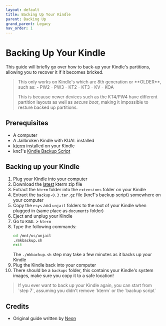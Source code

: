 ```yaml
---
layout: default
title: Backing Up Your Kindle
parent: Backing Up
grand_parent: Legacy
nav_order: 1
---
```


# Backing Up Your Kindle
This guide will briefly go over how to back-up your Kindle's partitions, allowing you to recover it if it becomes bricked.

<blockquote class="warning">
This only works on Kindle's which are 8th generation or **OLDER**, such as:
- PW2
- PW3
- KT2
- KT3
- KV
- KOA

This is because newer devices such as the KT4/PW4 have different partition layouts as well as *secure boot*,  making it impossible to resture backed up partitions.
</blockquote>

## Prerequisites
- A computer
- A Jailbroken Kindle with KUAL installed
- [kterm](https://github.com/bfabiszewski/kterm) installed on your Kindle
- knc1's [Kindle Backup Script](https://www.mobileread.com/forums/showthread.php?t=289690)

## Backing up your Kindle
1. Plug your Kindle into your computer
2. Download the [latest](https://github.com/bfabiszewski/kterm/releases/latest) kterm zip file
3. Extract the `kterm` folder into the `extensions` folder on your Kindle
4. Extract the `backup-0.3.tar.gz` file (knc1's backup script) somewhere on your computer
5. Copy the `esys` and `unjail` folders to the root of your Kindle when plugged in (same place as `documents` folder)
6. Eject and unplug your Kindle
7. Go to `KUAL` > `kterm`
8. Type the following commands:
    ~~~bash
    cd /mnt/us/unjail
    ./mkbackup.sh
    exit
    ~~~
    The `./mkbackup.sh` step may take a few minutes as it backs up your Kindle
9. Plug the Kindle back into your computer
10. There should be a `backups` folder, this contains your Kindle's system images, make sure you copy it to a safe location!

<blockquote class="info">
If you ever want to back up your Kindle again, you can start from `step 7`, assuming you didn't remove `kterm` or the `backup script`
</blockquote>

## Credits
- Original guide written by [Neon](https://www.mobileread.com/forums/member.php?u=329187)